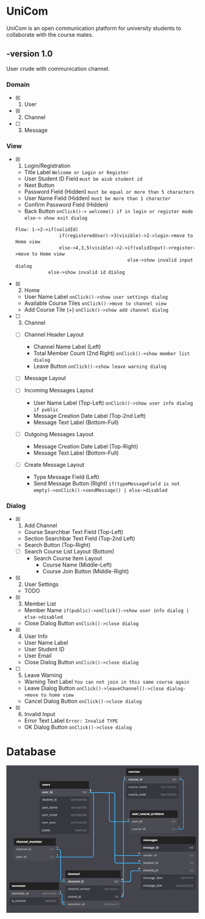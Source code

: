 # UniCom
UniCom is an open communication platform for university students to collaborate with the course mates.

## -version 1.0 

User crude with communication channel.

### Domain

- [x] 1. User
- [x] 2. Channel
- [ ] 3. Message

### View

- [x] 1. Login/Registration
   - Title Label `Welcome or Login or Register`
   - User Student ID Field `must be aiub student id`
   - Next Button
   - Password Field (Hidden) `must be equal or more than 5 characters`
   - User Name Field (Hidden) `must be more than 1 character`
   - Confirm Password Field (Hidden)
   - Back Button `onClick()-> welcome() if in login or register mode else-> show exit dialog`
   
    ```
    Flow: 1->2->if(validId)
                    if(registeredUser)->3(visible)->2->login->move to Home view
                    else->4,3,5(visible)->2->if(validInput)->register->move to Home view
                                             else->show invalid input dialog
                else->show invalid id dialog
    ```

- [X] 2. Home
   - User Name Label `onClick()->show user settings dialog`
   - Available Course Tiles `onClick()->move to channel view`
   - Add Course Tile (+) `onClick()->show add channel dialog`

- [ ] 3. Channel
  - [ ]   Channel Header Layout
      - Channel Name Label (Left)
      - Total Member Count (2nd Right) `onClick()->show member list dialog`
      - Leave Button `onClick()->show leave warning dialog`

  - [ ]   Message Layout
     - [ ]   Incoming Messages Layout
         - User Name Label (Top-Left) `onClick()->show user info dialog if public`
         - Message Creation Date Label (Top-2nd Left)
         - Message Text Label (Bottom-Full)
         
     - [ ]   Outgoing Messages Layout
          - Message Creation Date Label (Top-Right)
          - Message Text Label (Bottom-Full)
         
  - [ ]   Create Message Layout
      - Type Message Field (Left)
      - Send Message Button (Right) `if(typeMessageField is not empty)->onClick()->sendMessage() | else->disabled`

### Dialog

- [x] 1. Add Channel
   - Course Searchbar Text Field (Top-Left)
   - Section Searchbar Text Field (Top-2nd Left)
   - Search Button (Top-Right)
  - [ ]  Search Course List Layout (Bottom)
      - Search Course Item Layout
         - Course Name (Middle-Left)
         - Course Join Button (Middle-Right)

- [x] 2. User Settings
   - TODO
       
- [x] 3. Member List
   - Member Name `if(public)->onClick()->show user info dialog | else->disabled`
   - Close Dialog Button `onClick()->close dialog`
   
- [x] 4. User Info
   - User Name Label 
   - User Student ID
   - User Email
   - Close Dialog Button `onClick()->close dialog`

- [ ] 5. Leave Warning
   - Warning Text Label `You can not join in this same course again`
   - Leave Dialog Button `onClick()->leaveChannel()->close dialog->move to home view`
   - Cancel Dialog Button `onClick()->close dialog`

- [x] 6. Invalid Input
   - Error Text Label `Error: Invalid TYPE`
   - OK Dialog Button `onClick()->close dialog`

# Database
![img.png](img.png)
